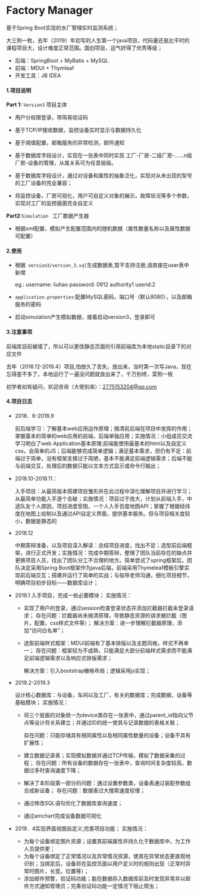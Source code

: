 # Factory Manager

基于Spring Boot实现的水厂管理实时监测系统；

大三狗一枚，去年（2019）年初写的人生第一个java项目，代码量还是比平时的课程项目大，设计难度正常范围。国创项目，运气好得了优秀等级；

+ 后端：SpringBoot + MyBatis + MySQL
+ 前端：MDUI  +  Thymleaf
+ 开发工具：JB IDEA

#### 1.项目说明

**Part 1:** ```Version3```   项目主体

+ 用户分权限登录，带简易验证码

+ 基于TCP/IP接收数据，监控设备实时显示与数据持久化
+ 基于阈值配置，邮箱服务的异常检测，邮件通知
+ 基于数据库字段设计，实现在一张表中同时实现 工厂-厂房-二级厂房-......n级厂房-设备的管理，从属关系可为任意层级。
+ 基于数据库字段设计，通过对设备和属性的抽象泛化，实现对从未出现的型号的工厂设备的完全兼容；
+ 将监控设备，厂房可视化，用户可自定义对象的展示，故障状况等多个参数，实现对工厂的监控画面完全自定义

**Part2:**```Simulation ```   工厂数据产生器

+ 根据xml配置，模拟产生配置范围内的随机数据（属性数量名称以及属性数据可配置）

#### 2.使用

+ 根据``` version3/version_3.sql```生成数据表,暂不支持注册,请直接在user表中新增

  eg.: username:  liuhao	password: 0912	authority1	userid:2

+ ```application.properties```:配置MySQL密码，端口号（默认8080），以及邮箱服务的密码

+ 启动simulation产生模拟数据，接着启动version3，登录即可

#### 3.注意事项

前端库目前被墙了，所以可以更改静态页面的引用前端库为本地static目录下的对应文件

去年（2018.12-2019.4）项目,怕放久了丢失，放出来，当时第一次写Java，现在忘得差不多了，本地运行了一遍没问题就放出来了，千万别喷，菜狗一枚

初学者如有疑问，欢迎咨询（大佬别来）：2775153204@qq.com

#### 4.项目日志

+ 2018．6-2018.9 

  ​        前后端学习：了解基本web应用运作原理；搞清前后端在项目中发挥的作用；掌握基本的简单的web应用的前端，后端单独应用；
  ​       实施情况：小组成员交流学习明白了web Application基本原理;前端能使用最基本的html以及自定义css，会简单的JS；后端能够完成简单逻辑；满足基本需求，但仍有不足：
  ​	    前端过于简单，没有框架支撑过于简陋，基本不能满足前端逻辑需求；后端不能与前端交互，处理后的数据只能以文本方式显示或命令行输出；

+ 2018.10-2018.11： 

  ​        入手项目：从最简版本搭建项目雏形并在此过程中深化理解项目并进行学习；从最简单功能入手逐个击破；
  ​        实施情况：项目过于庞大，计划从前端入手，中途队友个人原因，项目进度受阻，一个人入手百度地图API；掌握了根据经纬度在地图上绘制以及通过API自定义界面，提供基本服务。但与项目相关度较小，数据是静态的

+ 2018.12

  ​        中期答辩准备，以及项目深入解读：总结项目进度，找出不足；选型前后端框架，进行正式开发；
  ​         实施情况：完成中期答辩，整理了团队当前存在的缺点并更换项目人员，找出了团队分工不合理的地方。简单尝试了spring框架后，团队决定采用Spring Boot框架作为java后端，前端采用Thymeleaf模板引擎实现前后端交互；搭建并运行了简单的实战；与指导老师沟通，细化项目细节，明确项目初步目标——数据库设计；

+ 2019.1 入手项目，完成一些必要模块；
  实施情况：

  + 实现了用户的登录，通过session检查登录状态并添加拦截器拦截未登录请求；
    存在问题：拦截器尚未搞清原理，导致静态资源的请求被拦截（图片，配置，css样式文件等）；
    解决方案：进一步理解拦截器原理，添加“访问白名单”；

  + 选型前端样式框架：MDUI前端有了基本排版以及主题风格，样式不再单一；
    存在问题：框架较为不成熟，只能满足大部分前端样式需求而不能满足前端逻辑需求以及响应式排版需求；

    解决方案：引入bootstrap栅格布局；逻辑采用js实现；

+ 2019.2-2019.3

  设计核心数据库：与设备，车间以及工厂，有关的数据库；完成数据，设备等基础模块；
  	实施情况：

  + 将三个层面的对象统一为device类存在一张表中，通过parent_id指向父节点等设计将关系建立；并通过ID的统一使其与记录数据的表格关联；

       存在问题：只能存储具有相同属性以及相同属性数量的设备；设备不具有扩展性；

  + 建立数据记录表；实现模拟数据并通过TCP传输，模拟了数据采集的过程；
    	存在问题：所有设备的数据存在一张表中，查询时间复杂度较高，数据过多时查询速度下降；

  + 解决了本阶段第一部分的问题：通过设置参数类，设备表通过装配参数组合成新设备；
    	存在问题：数据表过大搜索速度较慢；

  + 通过修改SQL语句优化了数据库查询速度；

  + 通过amchart完成设备数据可视化

+ 2019．4实现界面视图自定义;完善项目功能；
  	实施情况：
  + 为每个设备绑定图片资源；设置其前端属性并持久化于数据库中，为工作人员提供更；
  + 为每个设备绑定了正常情况以及异常情况资源，使其在异常状态更直观地识别；当绑定后，设备将在监控页面以用户定义时的规则出现（正常时异常时图片，长宽，位置等）；
  + 添加邮件预警，验证码功能；能在数据存入数据库前及时发现异常并以邮件方式通知管理员；完善验证码功能一定情况下阻止爬虫；